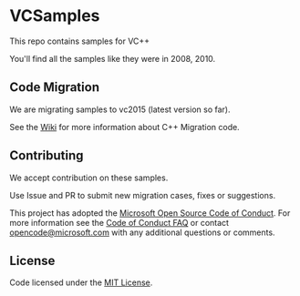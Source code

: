 # VCSamples
This repo contains samples for VC++

You'll find all the samples like they were in 2008, 2010.


## Code Migration
We are migrating samples to vc2015 (latest version so far).

See the [Wiki](https://github.com/Microsoft/VCSamples/wiki) for more information about C++ Migration code.  

## Contributing
We accept contribution on these samples.

Use Issue and PR to submit new migration cases, fixes or suggestions.

This project has adopted the [Microsoft Open Source Code of Conduct](https://opensource.microsoft.com/codeofconduct/). For more information see the [Code of Conduct FAQ](https://opensource.microsoft.com/codeofconduct/faq/) or contact [opencode@microsoft.com](mailto:opencode@microsoft.com) with any additional questions or comments.


## License

Code licensed under the [MIT License](LICENSE.txt).


